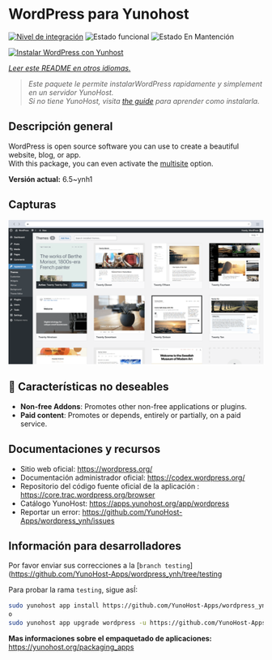 <!--
Este archivo README esta generado automaticamente<https://github.com/YunoHost/apps/tree/master/tools/readme_generator>
No se debe editar a mano.
-->

# WordPress para Yunohost

[![Nivel de integración](https://dash.yunohost.org/integration/wordpress.svg)](https://dash.yunohost.org/appci/app/wordpress) ![Estado funcional](https://ci-apps.yunohost.org/ci/badges/wordpress.status.svg) ![Estado En Mantención](https://ci-apps.yunohost.org/ci/badges/wordpress.maintain.svg)

[![Instalar WordPress con Yunhost](https://install-app.yunohost.org/install-with-yunohost.svg)](https://install-app.yunohost.org/?app=wordpress)

*[Leer este README en otros idiomas.](./ALL_README.md)*

> *Este paquete le permite instalarWordPress rapidamente y simplement en un servidor YunoHost.*  
> *Si no tiene YunoHost, visita [the guide](https://yunohost.org/install) para aprender como instalarla.*

## Descripción general

WordPress is open source software you can use to create a beautiful website, blog, or app.  
With this package, you can even activate the [multisite](https://wordpress.org/support/article/glossary/#multisite) option.


**Versión actual:** 6.5~ynh1

## Capturas

![Captura de WordPress](./doc/screenshots/screen-themes.png)

## :red_circle: Características no deseables

- **Non-free Addons**: Promotes other non-free applications or plugins.
- **Paid content**: Promotes or depends, entirely or partially, on a paid service.

## Documentaciones y recursos

- Sitio web oficial: <https://wordpress.org/>
- Documentación administrador oficial: <https://codex.wordpress.org/>
- Repositorio del código fuente oficial de la aplicación : <https://core.trac.wordpress.org/browser>
- Catálogo YunoHost: <https://apps.yunohost.org/app/wordpress>
- Reportar un error: <https://github.com/YunoHost-Apps/wordpress_ynh/issues>

## Información para desarrolladores

Por favor enviar sus correcciones a la [`branch testing`](https://github.com/YunoHost-Apps/wordpress_ynh/tree/testing

Para probar la rama `testing`, sigue asÍ:

```bash
sudo yunohost app install https://github.com/YunoHost-Apps/wordpress_ynh/tree/testing --debug
o
sudo yunohost app upgrade wordpress -u https://github.com/YunoHost-Apps/wordpress_ynh/tree/testing --debug
```

**Mas informaciones sobre el empaquetado de aplicaciones:** <https://yunohost.org/packaging_apps>
